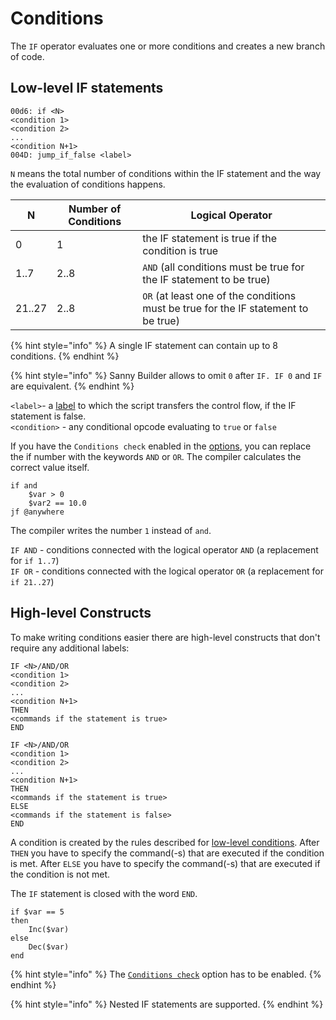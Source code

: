 # Conditions

The `IF` operator evaluates one or more conditions and creates a new branch of code.

## Low-level IF statements

`00d6: if <N>`\
&#x20; `<condition 1>`\
&#x20; `<condition 2>`\
`...`\
&#x20; `<condition N+1>`\
`004D: jump_if_false <label>`

`N` means the total number of conditions within the IF statement and the way the evaluation of conditions happens.&#x20;

| N      | Number of Conditions | Logical Operator                                                                   |
| ------ | -------------------- | ---------------------------------------------------------------------------------- |
| 0      | 1                    | the IF statement is true if the condition is true                                  |
| 1..7   | 2..8                 | `AND` (all conditions must be true for the IF statement to be true)                |
| 21..27 | 2..8                 | `OR` (at least one of the conditions must be true for the IF statement to be true) |

{% hint style="info" %}
A single IF statement can contain up to 8 conditions.&#x20;
{% endhint %}

{% hint style="info" %}
Sanny Builder allows to omit `0` after `IF. IF 0` and `IF` are equivalent.
{% endhint %}

`<label>`- a [label](labels.md) to which the script transfers the control flow, if the IF statement is false.\
`<condition>` - any conditional opcode evaluating to `true` or `false`&#x20;

If you have the `Conditions check` enabled in the [options](../../editor/options/general.md#check-conditions), you can replace the if number with the keywords `AND` or `OR`. The compiler calculates the correct value itself.

```
if and 
    $var > 0
    $var2 == 10.0
jf @anywhere
```

The compiler writes the number `1` instead of `and`.

`IF AND` - conditions connected with the logical operator `AND` (a replacement for `if 1..7`)\
`IF OR` - conditions connected with the logical operator `OR` (a replacement for `if 21..27`)

## High-level Constructs

To make writing conditions easier there are high-level constructs that don't require any additional labels:

`IF <N>/AND/OR`\
&#x20; `<condition 1>`\
&#x20; `<condition 2>`\
&#x20; `...`\
&#x20; `<condition N+1>`\
`THEN`\
&#x20; `<commands if the statement is true>`\
`END`

`IF <N>/AND/OR`\
&#x20; `<condition 1>`\
&#x20; `<condition 2>`\
&#x20; `...`\
&#x20; `<condition N+1>`\
`THEN`\
&#x20; `<commands if the statement is true>`\
`ELSE`\
&#x20; `<commands if the statement is false>`\
`END`

A condition is created by the rules described for [low-level conditions](conditions.md#low-level-if-statements). After `THEN` you have to specify the command(-s) that are executed if the condition is met. After `ELSE` you have to specify the command(-s) that are executed if the condition is not met.

The `IF` statement is closed with the word `END`.

```
if $var == 5
then
    Inc($var)
else
    Dec($var)
end
```

{% hint style="info" %}
The  [`Conditions check`](../../editor/options/general.md#check-conditions) option  has to be enabled.
{% endhint %}

{% hint style="info" %}
Nested IF statements are supported.
{% endhint %}
